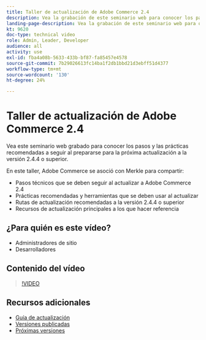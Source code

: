 ```yaml
---
title: Taller de actualización de Adobe Commerce 2.4
description: Vea la grabación de este seminario web para conocer los pasos y las prácticas recomendadas de actualización de Adobe Commerce para la versión 2.4.4 o superior.
landing-page-description: Vea la grabación de este seminario web para obtener más información acerca de los pasos y las prácticas recomendadas de actualización de Adobe Commerce 2.4.
kt: 9620
doc-type: technical video
role: Admin, Leader, Developer
audience: all
activity: use
exl-id: fba4a08b-5633-433b-bf87-fa85457e4578
source-git-commit: 7b29026613fc14ba1f2db1bbd21d3ebff51d4377
workflow-type: tm+mt
source-wordcount: '130'
ht-degree: 24%

---
```


# Taller de actualización de Adobe Commerce 2.4

Vea este seminario web grabado para conocer los pasos y las prácticas recomendadas a seguir al prepararse para la próxima actualización a la versión 2.4.4 o superior.

En este taller, Adobe Commerce se asoció con Merkle para compartir:

- Pasos técnicos que se deben seguir al actualizar a Adobe Commerce 2.4
- Prácticas recomendadas y herramientas que se deben usar al actualizar
- Rutas de actualización recomendadas a la versión 2.4.4 o superior
- Recursos de actualización principales a los que hacer referencia

## ¿Para quién es este vídeo?

- Administradores de sitio
- Desarrolladores

## Contenido del vídeo

>[!VIDEO](https://video.tv.adobe.com/v/340038?quality=12&learn=on)

## Recursos adicionales

- [Guía de actualización](https://experienceleague.adobe.com/docs/commerce-operations/upgrade-guide/overview.html)
- [Versiones publicadas](https://devdocs.magento.com/release/released-versions.html)
- [Próximas versiones](https://devdocs.magento.com/release/)
